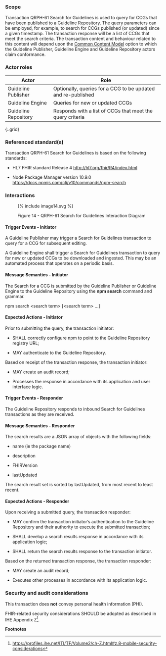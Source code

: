 ### Scope
Transaction QRPH-61 Search for Guidelines is used to query for CCGs that have
been published to a Guideline Repository. The query parameters can be
employed, for example, to search for CCGs published (or updated) since a
given timestamp. The transaction response will be a list of CCGs that
meet the search criteria. The transaction content and behaviour related to this content will depend upon the [Common Content Model](CCG_v1_actor.html#common-content-model) option to which the Guideline Publisher, Guideline Engine and Guideline Repository actors claim conformance.

### Actor roles

| **Actor** | **Role** |
|----|----|
| Guideline Publisher | Optionally, queries for a CCG to be updated and re-published |
| Guideline Engine | Queries for new or updated CCGs |
| Guideline Repository | Responds with a list of CCGs that meet the query criteria |
{:.grid}

### Referenced standard(s)

Transaction QRPH-61 Search for Guidelines is based on the following
standards:

- HL7 FHIR standard Release 4 <http://hl7.org/fhir/R4/index.html>

- Node Package Manager version 10.9.0
  <https://docs.npmjs.com/cli/v10/commands/npm-search>

### Interactions

<figure>
{% include image14.svg %}
<!--
<img src="image14.png" style="height: 100%; width: 100%; object-fit: contain"
 />
 -->
<figcaption><p>Figure 14 - QRPH-61 Search for Guidelines Interaction
Diagram</p></figcaption>
</figure>

#### Trigger Events - Initiator

A Guideline Publisher may trigger a Search for Guidelines transaction to
query for a CCG for subsequent editing.

A Guideline Engine shall trigger a Search for Guidelines transaction to
query for new or updated CCGs to be downloaded and ingested. This may be
an automated process that operates on a periodic basis.

#### Message Semantics - Initiator

The Search for a CCG is submitted by the Guideline Publisher or
Guideline Engine to the Guideline Repository using the **npm search**
command and grammar.

npm search \<search term\> \[\<search term\> ...\]

#### Expected Actions - Initiator

Prior to submitting the query, the transaction initiator:

- SHALL correctly configure npm to point to the Guideline Repository
  registry URL;

- MAY authenticate to the Guideline Repository.

Based on receipt of the transaction response, the transaction initiator:

- MAY create an audit record;

- Processes the response in accordance with its application and user
  interface logic.

#### Trigger Events - Responder

The Guideline Repository responds to inbound Search for Guidelines
transactions as they are received.

#### Message Semantics - Responder

The search results are a JSON array of objects with the following
fields:

- name (ie the package name)

- description

- FHIRVersion

- lastUpdated

The search result set is sorted by lastUpdated, from most recent to
least recent.

#### Expected Actions - Responder

Upon receiving a submitted query, the transaction responder:

- MAY confirm the transaction initiator’s authentication to the
  Guideline Repository and their authority to execute the submitted
  transaction;

- SHALL develop a search results response in accordance with its
  application logic;

- SHALL return the search results response to the transaction initiator.

Based on the returned transaction response, the transaction responder:

- MAY create an audit record;

- Executes other processes in accordance with its application logic.

### Security and audit considerations

This transaction does **not** convey personal health information (PHI).

FHIR-related security considerations SHOULD be adopted as described in
IHE Appendix Z[^1].

**Footnotes**

[^1]: <https://profiles.ihe.net/ITI/TF/Volume2/ch-Z.html#z.8-mobile-security-considerations>

